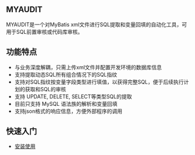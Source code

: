 ## MYAUDIT

MYAUDIT是一个对MyBatis xml文件进行SQL提取和变量回填的自动化工具，可用于SQL前置审核或代码库审核。

## 功能特点

* 与业务深度解耦，只需上传xml文件并配置开发环境的数据库信息
* 支持提取动态SQL所有组合情况下的SQL指纹
* 支持对SQL指纹按变量字段类型进行填值，以获得完整SQL，便于后续执行计划的获取和SQL的审核
* 支持 UPDATE, DELETE, SELECT等类型SQL的提取
* 目前只支持 MySQL 语法族的解析和变量回填
* 支持json格式的响应信息，方便外部程序的调用

## 快速入门
* [安装使用](https://github.com/dbaxg/myaudit/tree/master/doc/install.md)
